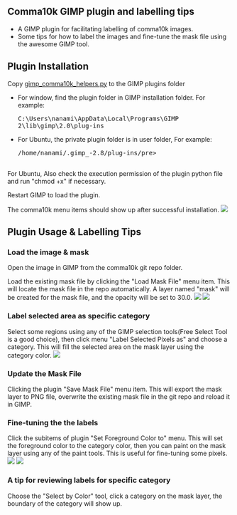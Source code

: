 ## Comma10k GIMP plugin and labelling tips
 - A GIMP plugin for facilitating labelling of comma10k images.
 - Some tips for how to label the images and fine-tune the mask file using the awesome GIMP tool.

## Plugin Installation
Copy [gimp_comma10k_helpers.py](https://github.com/nanamiwang/comma10k/blob/gimp_plugin/gimp_plugin/gimp_comma10k_helpers.py) to the GIMP plugins folder

 - For window, find the plugin folder in GIMP installation folder. For example: <pre>C:\Users\nanami\AppData\Local\Programs\GIMP 2\lib\gimp\2.0\plug-ins</pre>
 - For Ubuntu, the private plugin folder is in user folder, For example: 
     <pre>/home/nanami/.gimp_-2.8/plug-ins/pre>

For Ubuntu, Also check the execution permission of the plugin python file and run "chmod +x" if necessary.

Restart GIMP to load the plugin.

The comma10k menu items should show up after successful installation.
![](https://i.ibb.co/MVk6ksn/image.png)

## Plugin Usage & Labelling Tips
### Load the image & mask
Open the image in GIMP from the comma10k git repo folder.

Load the existing mask file by clicking the "Load Mask File" menu item. This will locate the mask file in the repo automatically. A layer named "mask" will be created for the mask file, and the opacity will be set to 30.0.
![](https://i.ibb.co/NKLnXP6/image.png)
![](https://i.ibb.co/F6qq0n2/image.png)

### Label selected area as specific category
Select some regions using any of the GIMP selection tools(Free Select Tool is a good choice), then click menu "Label Selected Pixels as" and choose a category. This will fill the selected area on the mask layer using the category color.
![](https://i.ibb.co/Dp2hX1Y/image.png)

### Update the Mask File
Clicking the plugin "Save Mask File" menu item. This will export the mask layer to PNG file, overwrite the existing mask file in the git repo and reload it in GIMP.

### Fine-tuning the the labels
Click the subitems of plugin "Set Foreground Color to" menu. This will set the foreground color to the category color, then you can paint on the mask layer using any of the paint tools. This is useful for fine-tuning some pixels.
![](https://i.ibb.co/2MRP55V/image.png)
![](https://i.ibb.co/KrqBBx9/image.png)


### A tip for reviewing labels for specific category
Choose the "Select by Color" tool, click a category on the mask layer, the boundary of the category will show up.

